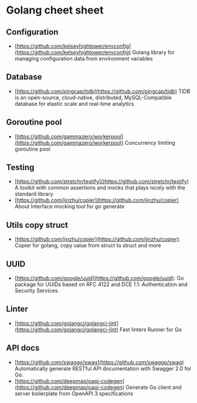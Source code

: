 # Golang cheet sheet

## Configuration 

* [https://github.com/kelseyhightower/envconfig](https://github.com/kelseyhightower/envconfig) Golang library for managing configuration data from environment variables

## Database 

* [https://github.com/pingcap/tidb](https://github.com/pingcap/tidb) TiDB is an open-source, cloud-native, distributed, MySQL-Compatible database for elastic scale and real-time analytics

## Goroutine pool

* [https://github.com/gammazero/workerpool](https://github.com/gammazero/workerpool) Concurrency limiting goroutine pool

## Testing 

* [https://github.com/stretchr/testify]()https://github.com/stretchr/testify) A toolkit with common assertions and mocks that plays nicely with the standard library
* [https://github.com/jinzhu/copier](https://github.com/jinzhu/copier) About Interface mocking tool for go generate

## Utils copy struct

* [https://github.com/jinzhu/copier](https://github.com/jinzhu/copier): Copier for golang, copy value from struct to struct and more


## UUID 

* [https://github.com/google/uuid](https://github.com/google/uuid): Go package for UUIDs based on RFC 4122 and DCE 1.1: Authentication and Security Services.

## Linter

* [https://github.com/golangci/golangci-lint](https://github.com/golangci/golangci-lint) Fast linters Runner for Go

## API docs

* [https://github.com/swaggo/swag](https://github.com/swaggo/swag) Automatically generate RESTful API documentation with Swagger 2.0 for Go.
* [https://github.com/deepmap/oapi-codegen](https://github.com/deepmap/oapi-codegen)  Generate Go client and server boilerplate from OpenAPI 3 specifications

